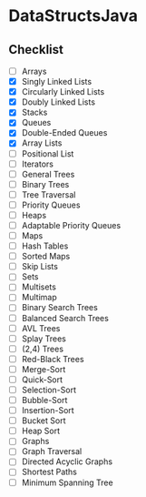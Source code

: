 # DataStructsJava

## Checklist

* [ ] Arrays
* [x] Singly Linked Lists
* [x] Circularly Linked Lists
* [x] Doubly Linked Lists
* [x] Stacks
* [x] Queues
* [x] Double-Ended Queues
* [x] Array Lists
* [ ] Positional List
* [ ] Iterators
* [ ] General Trees
* [ ] Binary Trees
* [ ] Tree Traversal
* [ ] Priority Queues
* [ ] Heaps
* [ ] Adaptable Priority Queues
* [ ] Maps
* [ ] Hash Tables
* [ ] Sorted Maps
* [ ] Skip Lists
* [ ] Sets
* [ ] Multisets
* [ ] Multimap
* [ ] Binary Search Trees
* [ ] Balanced Search Trees
* [ ] AVL Trees
* [ ] Splay Trees
* [ ] (2,4) Trees
* [ ] Red-Black Trees
* [ ] Merge-Sort
* [ ] Quick-Sort
* [ ] Selection-Sort
* [ ] Bubble-Sort
* [ ] Insertion-Sort
* [ ] Bucket Sort
* [ ] Heap Sort
* [ ] Graphs
* [ ] Graph Traversal
* [ ] Directed Acyclic Graphs
* [ ] Shortest Paths
* [ ] Minimum Spanning Tree
